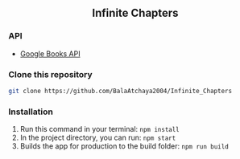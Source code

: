 



<div align="center">
  <h2 align = "center">Infinite Chapters</h2>

 
</div>

### API

- [Google Books API](https://developers.google.com/books/docs/v1/using)

### Clone this repository
```bash
git clone https://github.com/BalaAtchaya2004/Infinite_Chapters
```

### Installation
 1. Run this command in your terminal: ```npm install```
 2. In the project directory, you can run: ``` npm start ```
 3. Builds the app for production to the build folder: ```npm run build```


